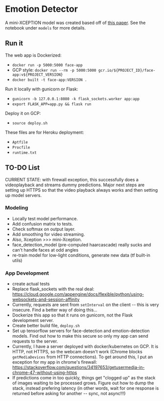 # Emotion Detector

A mini-XCEPTION model was created based off of [this paper](https://arxiv.org/pdf/1710.07557.pdf). See the notebook under `models` for more details.

## Run it
The web app is Dockerized:
- `docker run -p 5000:5000 face-app`
- GCP style: `docker run --rm -p 5000:5000 gcr.io/${PROJECT_ID}/face-app:v${PROJECT_VERSION}`
- `docker built -t face-app:VERSION .`

Run it locally with gunicorn or Flask:
- `gunicorn -b 127.0.0.1:8080 -k flask_sockets.worker app:app`
- `export FLASK_APP=app.py && flask run`

Deploy it on GCP:
- `source deploy.sh`

These files are for Heroku deployment:
- `Aptfile`
- `Procfile`
- `runtime.txt`


## TO-DO List
CURRENT STATE: with firewall exception, this successfully does a videoplayback and streams dummy predictions. Major next steps are setting up HTTPS so that the video playback always works and then setting up model servers.

### Modeling
- Locally test model performance.
- Add confusion matrix to tests.
- Check softmax on output layer.
- Add smoothing for video streaming.
- Also, Xception >>> mini-Xception.
- face_detection_model (pre-compuled haarcascade) really sucks and can't handle faces at odd angles
- re-train model for low-light conditions, generate new data (tf built-in utils)

### App Development
- create actual tests
- Replace flask_sockets with the real deal: https://cloud.google.com/appengine/docs/flexible/python/using-websockets-and-session-affinity
- Currently, requests are sent from `setInterval` on the client -- this is very insecure. Find a better way of doing this...
- Dockerize this app so that it runs on gunicorn, not the Flask development server.
- Create better build file, `deploy.sh`
- Set up tensorflow servers for face-detection and emotion-detection models. Find out how to make this secure so only my app can send requests to the server.
- Currently, I have a server deployed with docker/kubernetes on GCP. It is HTTP, not HTTPS, so the webcam doesn't work (Chrome blocks `getMediaDevices` from HTTP connections). To get around this, I put an exception for my app in chrome's firewall: https://stackoverflow.com/questions/34197653/getusermedia-in-chrome-47-without-using-https
- If predictions come in too quickly, things get "clogged up" as the stack of images waiting to be processed grows. Figure out how to dump the stack, instead prefering latency (in other words, wait for one response is returned before asking for another -- sync, not async!!!)
